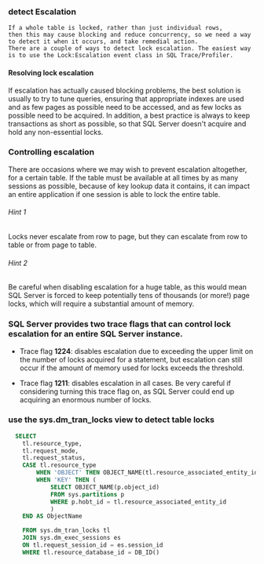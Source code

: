 ### detect Escalation
    If a whole table is locked, rather than just individual rows,
    then this may cause blocking and reduce concurrency, so we need a way to detect it when it occurs, and take remedial action.
    There are a couple of ways to detect lock escalation. The easiest way is to use the Lock:Escalation event class in SQL Trace/Profiler.
#### Resolving lock escalation
  If escalation has actually caused blocking problems, the best solution is usually to try to tune queries, ensuring that appropriate indexes are used and as few pages as possible need to be accessed, and as few locks as possible need to be acquired. In addition, a best practice is always to keep transactions as short as possible, so that SQL Server doesn't acquire and hold any non-essential locks.
### Controlling escalation
  There are occasions where we may wish to prevent escalation altogether, for a certain table. If the table must be available at all times by as many sessions as possible, because of key lookup data it contains, it can impact an entire application if one session is able to lock the entire table.
###### Hint 1
 >
  Locks never escalate from row to page, but they can escalate from row to table or from page to table. 
 >
###### Hint 2
>
 Be careful when disabling escalation for a huge table,
  as this would mean SQL Server is forced to keep potentially tens of thousands (or more!) page locks,
   which will require a substantial amount of memory.
>

### SQL Server provides two trace flags that can control lock escalation for an entire SQL Server instance.
  * Trace flag **1224**: disables escalation due to exceeding the upper limit on the number of locks acquired for a statement,
      but escalation can still occur if the amount of memory used for locks exceeds the threshold.
  
  * Trace flag **1211**:  disables escalation in all cases. Be very careful if considering turning this trace flag on,
      as SQL Server could end up acquiring an enormous number of locks.
### use the sys.dm_tran_locks view to detect table locks
``` SQL
  SELECT 
    tl.resource_type,
    tl.request_mode,
    tl.request_status,
    CASE tl.resource_type
        WHEN 'OBJECT' THEN OBJECT_NAME(tl.resource_associated_entity_id)
        WHEN 'KEY' THEN (
            SELECT OBJECT_NAME(p.object_id) 
            FROM sys.partitions p
            WHERE p.hobt_id = tl.resource_associated_entity_id
            )
    END AS ObjectName

    FROM sys.dm_tran_locks tl
    JOIN sys.dm_exec_sessions es
    ON tl.request_session_id = es.session_id
    WHERE tl.resource_database_id = DB_ID()
```